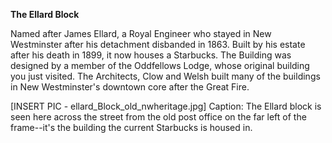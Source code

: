 **The Ellard Block**

Named after James Ellard, a Royal Engineer who stayed in New Westminster after his detachment disbanded in 1863. Built by his estate after his death in 1899, it now houses a Starbucks. The Building was designed by a member of the Oddfellows Lodge, whose original building you just visited. The Architects, Clow and Welsh built many of the buildings in New Westminster's downtown core after the Great Fire.  

[INSERT PIC - ellard_Block_old_nwheritage.jpg] Caption: The Ellard block is seen here across the street from the old post office on the far left of the frame--it's the building the current Starbucks is housed in. 

